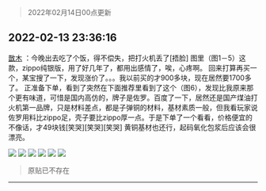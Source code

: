 > 2022年02月14日00点更新
<link rel="stylesheet" href="https://cdn.jsdelivr.net/gh/taotie6/sampleJSON@main/css/photo_show.css">
<meta name="referrer" content="no-referrer" />


 ## 2022-02-13 23:36:16 

 [㪚木](https://www.coolapk.com/feed/33533365?shareKey=MzdjOWNiMWZhNzZlNjIwOTJiNDc~) ：今晚出去吃了个饭，得不偿失，把打火机丢了[捂脸]
图里（图1－5）这款，zippo纯银版，用了好几年了，都用出感情了，唉，心疼啊。
回来打算再买一个，某宝搜了一下，发现涨价了。。。我以前买的才900多块，现在居然要1700多了。
正准备下单<!--break-->，看到了突然在下面推荐里看到了这个（图6），发现比我原来那个更有味道，可惜是国内高仿的，牌子是佐罗。百度了一下，居然还是国产煤油打火机第一品牌，只是材料差点，都是子弹铜的材料，基材素质一般，但我看玩家说佐罗用料比zippo足，壳子要比zippo厚一点。于是下单了一个看看，价格便宜的不像话，才49块钱[笑哭][笑哭][笑哭]
黄铜基材也还行，起码氧化包浆后应该会很漂亮。 

<div class="album">
<img class="img-item" src="http://image.coolapk.com/feed/2022/0213/23/1081091_54c4ab81_6572_3476_770@1012x1231.jpeg" />
<img class="img-item" src="http://image.coolapk.com/feed/2022/0213/23/1081091_c3ecf06e_6572_3482_657@1080x1005.jpeg" />
<img class="img-item" src="http://image.coolapk.com/feed/2022/0213/23/1081091_298fa76a_6572_3488_98@1080x1433.jpeg" />
<img class="img-item" src="http://image.coolapk.com/feed/2022/0213/23/1081091_ac4da2e1_6572_3491_492@1080x1122.jpeg" />
<img class="img-item" src="http://image.coolapk.com/feed/2022/0213/23/1081091_cae96800_6572_35_973@1080x1074.jpeg" />
<img class="img-item" src="http://image.coolapk.com/feed/2022/0213/23/1081091_d0e37f05_6572_3506_530@874x1018.jpeg" />
</div>

> 原贴已不存在 

 ------- 

